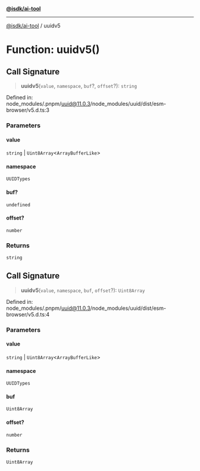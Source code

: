 [**@isdk/ai-tool**](../README.md)

***

[@isdk/ai-tool](../globals.md) / uuidv5

# Function: uuidv5()

## Call Signature

> **uuidv5**(`value`, `namespace`, `buf`?, `offset`?): `string`

Defined in: node\_modules/.pnpm/uuid@11.0.3/node\_modules/uuid/dist/esm-browser/v5.d.ts:3

### Parameters

#### value

`string` | `Uint8Array`\<`ArrayBufferLike`\>

#### namespace

`UUIDTypes`

#### buf?

`undefined`

#### offset?

`number`

### Returns

`string`

## Call Signature

> **uuidv5**(`value`, `namespace`, `buf`, `offset`?): `Uint8Array`

Defined in: node\_modules/.pnpm/uuid@11.0.3/node\_modules/uuid/dist/esm-browser/v5.d.ts:4

### Parameters

#### value

`string` | `Uint8Array`\<`ArrayBufferLike`\>

#### namespace

`UUIDTypes`

#### buf

`Uint8Array`

#### offset?

`number`

### Returns

`Uint8Array`
